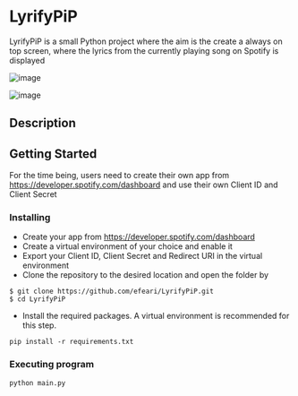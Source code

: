 
# LyrifyPiP

LyrifyPiP is a small Python project where the aim is the create a always on top screen, where the lyrics from the currently playing song on Spotify is displayed

![image](https://github.com/user-attachments/assets/0421b284-25d0-47cf-ba07-07c94c464812)

![image](https://github.com/user-attachments/assets/7030f42e-682d-42fc-a730-f4804c272a9f)


## Description

## Getting Started
For the time being, users need to create their own app from https://developer.spotify.com/dashboard and use their own Client ID and Client Secret

### Installing
- Create your app from https://developer.spotify.com/dashboard
- Create a virtual environment of your choice and enable it
- Export your Client ID, Client Secret and Redirect URI in the virtual environment
- Clone the repository to the desired location and open the folder by
```
$ git clone https://github.com/efeari/LyrifyPiP.git
$ cd LyrifyPiP
```
- Install the required packages. A virtual environment is recommended for this step.
```
pip install -r requirements.txt
```

### Executing program
```
python main.py
```
